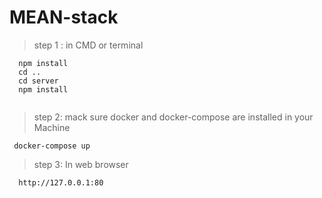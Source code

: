 # MEAN-stack
>step 1 :
in CMD or terminal
```  cd mainfram
  npm install
  cd ..
  cd server
  npm install
  
```

>step 2:
  mack sure docker and docker-compose are installed in your Machine
 ```
  docker-compose up
 ```
 
>step 3:
In web browser 
```
  http://127.0.0.1:80
```  
  
